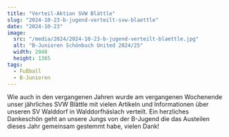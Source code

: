 ```yaml
---
title: "Verteil-Aktion SVW Blättle"
slug: "2024-10-23-b-jugend-verteilt-svw-blaettle"
date: "2024-10-23"
image:
  src: "/media/2024/2024-10-23-b-jugend-verteilt-blaettle.jpg"
  alt: "B-Junioren Schönbuch United 2024/25"
  width: 2048
  height: 1365
tags:
  - Fußball
  - B-Junioren
---
```

Wie auch in den vergangenen Jahren wurde am vergangenen Wochenende unser jährliches SVW Blättle mit vielen Artikeln und Informationen über unseren SV Walddorf in Walddorfhäslach verteilt.
Ein herzliches Dankeschön geht an unsere Jungs von der B-Jugend die das Austeilen dieses Jahr gemeinsam gestemmt habe, vielen Dank!